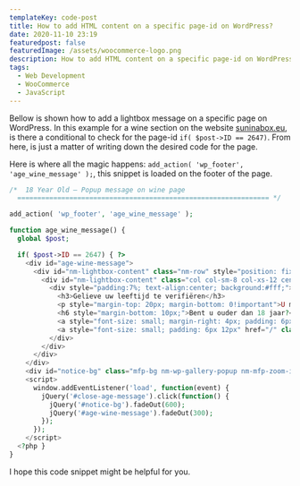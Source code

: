 ```yaml
---
templateKey: code-post
title: How to add HTML content on a specific page-id on WordPress?
date: 2020-11-10 23:19
featuredpost: false
featuredImage: /assets/woocommerce-logo.png
description: How to add HTML content on a specific page-id on WordPress?
tags:
  - Web Development
  - WooCommerce
  - JavaScript
---
```


Bellow is shown how to add a lightbox message on a specific page on WordPress. In this example for a wine section on the website [suninabox.eu](https://suninabox.eu), is there a conditional to check for the page-id `if( $post->ID == 2647)`. From here, is just a matter of writing down the desired code for the page.

Here is where all the magic happens: `add_action( 'wp_footer', 'age_wine_message' );`, this snippet is loaded on the footer of the page.

```php
/*  18 Year Old — Popup message on wine page
  =============================================================== */

add_action( 'wp_footer', 'age_wine_message' );

function age_wine_message() {
  global $post;

  if( $post->ID == 2647) { ?>
    <div id="age-wine-message">
      <div id="nm-lightbox-content" class="nm-row" style="position: fixed; top: 20%; height: 60%; width: 50%; left: 25%; right: 25%; z-index: 10001;">
        <div id="nm-lightbox-content" class="col col-sm-8 col-xs-12 centered nopad">
          <div style="padding:7%; text-align:center; background:#fff;">
            <h3>Gelieve uw leeftijd te verifiëren</h3>
            <p style="margin-top: 20px; margin-bottom: 0!important">U moet 18 jaar oud zijn om wijn op onze website te bestellen</p>
            <h6 style="margin-bottom: 10px;">Bent u ouder dan 18 jaar?</h6>
            <a style="font-size: small; margin-right: 4px; padding: 6px 12px" href="#" id="close-age-message" class="button">Ja</a>
            <a style="font-size: small; padding: 6px 12px" href="/" class="button">Nee</a>
          </div>
        </div>
      </div>
    </div>
    <div id="notice-bg" class="mfp-bg nm-wp-gallery-popup nm-mfp-zoom-in mfp-ready" style="position: fixed; top: 0; left: 0; bottom: 0; right: 0;"></div>
    <script>
      window.addEventListener('load', function(event) {
        jQuery('#close-age-message').click(function() {
          jQuery('#notice-bg').fadeOut(600);
          jQuery('#age-wine-message').fadeOut(300);
        });
      });
    </script>
  <?php }
}
```

I hope this code snippet might be helpful for you.
